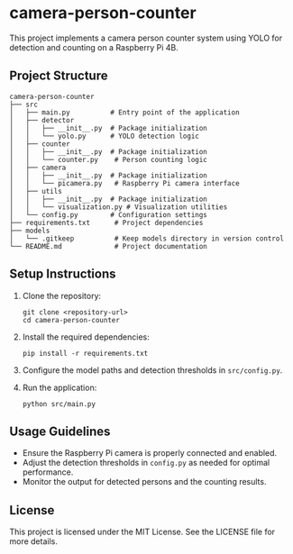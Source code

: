 # camera-person-counter
This project implements a camera person counter system using YOLO for detection and counting on a Raspberry Pi 4B.

## Project Structure
```
camera-person-counter
├── src
│   ├── main.py          # Entry point of the application
│   ├── detector
│   │   ├── __init__.py  # Package initialization
│   │   └── yolo.py      # YOLO detection logic
│   ├── counter
│   │   ├── __init__.py  # Package initialization
│   │   └── counter.py    # Person counting logic
│   ├── camera
│   │   ├── __init__.py  # Package initialization
│   │   └── picamera.py   # Raspberry Pi camera interface
│   ├── utils
│   │   ├── __init__.py  # Package initialization
│   │   └── visualization.py # Visualization utilities
│   └── config.py        # Configuration settings
├── requirements.txt      # Project dependencies
├── models
│   └── .gitkeep          # Keep models directory in version control
└── README.md             # Project documentation
```

## Setup Instructions
1. Clone the repository:
   ```
   git clone <repository-url>
   cd camera-person-counter
   ```

2. Install the required dependencies:
   ```
   pip install -r requirements.txt
   ```

3. Configure the model paths and detection thresholds in `src/config.py`.

4. Run the application:
   ```
   python src/main.py
   ```

## Usage Guidelines
- Ensure the Raspberry Pi camera is properly connected and enabled.
- Adjust the detection thresholds in `config.py` as needed for optimal performance.
- Monitor the output for detected persons and the counting results.

## License
This project is licensed under the MIT License. See the LICENSE file for more details.